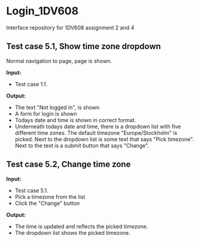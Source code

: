 # Login_1DV608
Interface repository for 1DV608 assignment 2 and 4

## Test case 5.1, Show time zone dropdown
Normal navigation to page, page is shown.

**Input:**
- Test case 1.1.

**Output:**
- The text "Not logged in", is shown
- A form for login is shown
- Todays date and time is shown in correct format.
- Underneath todays date and time, there is a dropdown list with five different time zones. The default timezone "Europe/Stockholm" is picked.
Next to the dropdown list is some text that says "Pick timezone".
Next to the text is a submit button that says "Change".

## Test case 5.2, Change time zone

**Input:**
- Test case 5.1.
- Pick a timezone from the list
- Click the "Change" button

**Output:**
- The time is updated and reflects the picked timezone.
- The dropdown list shows the picked timezone.